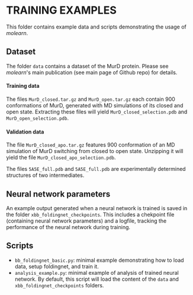 # TRAINING EXAMPLES

This folder contains example data and scripts demonstrating the usage of *molearn*.

## Dataset
The folder `data` contains a dataset of the MurD protein. Please see *molearn*'s main publication (see main page of Github repo) for details.

#### Training data

The files `MurD_closed.tar.gz` and `MurD_open.tar.gz` each contain 900 conformations of MurD, generated with MD simulations of its closed and open state. Extracting these files will yield `MurD_closed_selection.pdb` and `MurD_open_selection.pdb`.

#### Validation data

The file `MurD_closed_apo.tar.gz` features 900 conformation of an MD simulation of MurD switching from closed to open state. Unzipping it will yield the file `MurD_closed_apo_selection.pdb`.

The files `5A5E_full.pdb` and `5A5E_full.pdb` are experimentally determined structures of two intermediates.


## Neural network parameters

An example output generated when a neural network is trained is saved in the folder `xbb_foldingnet_checkpoints`. This includes a chekpoint file (containing neural network parameters) and a logfile, tracking the performance of the neural network during training.


## Scripts

* `bb_foldingnet_basic.py`: minimal example demonstrating how to load data, setup foldingnet, and train it.
* `analysis_example.py`: minimal example of analysis of trained neural network. By default, this script will load the content of the `data` and `xbb_foldingnet_checkpoints` folders.
